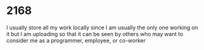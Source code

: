 # 2168

I usually store all my work locally since I am usually the only one working on it but I am uploading so that it can be seen
by others who may want to consider me as a programmer, employee, or co-worker
